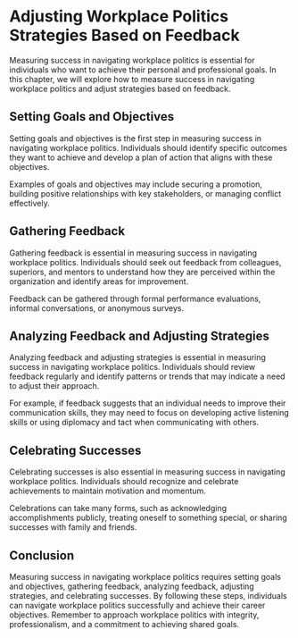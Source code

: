 Adjusting Workplace Politics Strategies Based on Feedback
========================================================================================================================

Measuring success in navigating workplace politics is essential for individuals who want to achieve their personal and professional goals. In this chapter, we will explore how to measure success in navigating workplace politics and adjust strategies based on feedback.

Setting Goals and Objectives
----------------------------

Setting goals and objectives is the first step in measuring success in navigating workplace politics. Individuals should identify specific outcomes they want to achieve and develop a plan of action that aligns with these objectives.

Examples of goals and objectives may include securing a promotion, building positive relationships with key stakeholders, or managing conflict effectively.

Gathering Feedback
------------------

Gathering feedback is essential in measuring success in navigating workplace politics. Individuals should seek out feedback from colleagues, superiors, and mentors to understand how they are perceived within the organization and identify areas for improvement.

Feedback can be gathered through formal performance evaluations, informal conversations, or anonymous surveys.

Analyzing Feedback and Adjusting Strategies
-------------------------------------------

Analyzing feedback and adjusting strategies is essential in measuring success in navigating workplace politics. Individuals should review feedback regularly and identify patterns or trends that may indicate a need to adjust their approach.

For example, if feedback suggests that an individual needs to improve their communication skills, they may need to focus on developing active listening skills or using diplomacy and tact when communicating with others.

Celebrating Successes
---------------------

Celebrating successes is also essential in measuring success in navigating workplace politics. Individuals should recognize and celebrate achievements to maintain motivation and momentum.

Celebrations can take many forms, such as acknowledging accomplishments publicly, treating oneself to something special, or sharing successes with family and friends.

Conclusion
----------

Measuring success in navigating workplace politics requires setting goals and objectives, gathering feedback, analyzing feedback, adjusting strategies, and celebrating successes. By following these steps, individuals can navigate workplace politics successfully and achieve their career objectives. Remember to approach workplace politics with integrity, professionalism, and a commitment to achieving shared goals.
